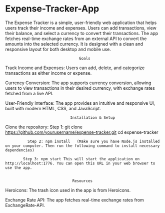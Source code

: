 # Expense-Tracker-App


The Expense Tracker is a simple, user-friendly web application that helps users track their income and expenses. Users can add transactions, view their balance, and select a currency to convert their transactions. The app fetches real-time exchange rates from an external API to convert the amounts into the selected currency. It is designed with a clean and responsive layout for both desktop and mobile use.

                                     Goals

Track Income and Expenses: Users can add, delete, and categorize transactions as either income or expense.

Currency Conversion: The app supports currency conversion, allowing users to view transactions in their desired currency, with exchange rates fetched from a live API.

User-Friendly Interface: The app provides an intuitive and responsive UI, built with modern HTML, CSS, and JavaScript.


                                 Installation & Setup

Clone the repository:
              Step 1: git clone https://github.com/yourusername/expense-tracker.git
              cd expense-tracker
            
              Step 2: npm install   (Make sure you have Node.js installed on your computer. Then run the following command to install necessary dependencies)
            
            Step 3: npm start This will start the application on http://localhost:1776. You can open this URL in your web browser to use the app.


                                  Resources

Heroicons: The trash icon used in the app is from Heroicons.

Exchange Rate API: The app fetches real-time exchange rates from ExchangeRate-API.  


 